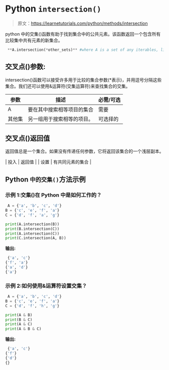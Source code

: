 # Python `intersection()`

> 原文：<https://learnetutorials.com/python/methods/intersection>

python 中的交集()函数有助于找到集合中的公共元素。该函数返回一个包含所有比较集中共有元素的新集合。

```py
 **A.intersection(*other_sets)** #where A is a set of any iterables, like strings, lists, and dictionaries. 

```

## 交叉点()参数:

intersection()函数可以接受许多用于比较的集合参数(*表示)，并用逗号分隔这些集合。我们还可以使用&运算符(交集运算符)来查找集合的交集。

| 参数 | 描述 | 必需/可选 |
| --- | --- | --- |
| A | 要在其中搜索相等项目的集合 | 需要 |
| 其他集 | 另一组用于搜索相等的项目。 | 可选择的 |

## 交叉点()返回值

返回值总是一个集合。如果没有传递任何参数，它将返回该集合的一个浅层副本。

| 投入 | 返回值 |
| 设置 | 有共同元素的集合 |

## Python `中的交集()`方法示例

### 示例 1:交集()在 Python 中是如何工作的？

```py
 A = {'a', 'b', 'c', 'd'}
B = {'c', 'e', 'f', 'a'}
C = {'d', 'f', 'a', 'g'}

print(A.intersection(B))
print(B.intersection(C))
print(A.intersection(C))
print(C.intersection(A, B)) 

```

**输出:**

```py
 {'a', 'c'}
{'f', 'a'}
{'a', 'd'}
{'a'} 
```

### 示例 2:如何使用&运算符设置交集？

```py
 A = {'a', 'b', 'c', 'd'}
B = {'c', 'e', 'f', 'a'}
C = {'d', 'f', 'h', 'g'}

print(A & B)
print(B & C)
print(A & C)
print(A & B & C) 

```

**输出:**

```py
 {'a', 'c'}
{'f'}
{'d'}
{} 
```